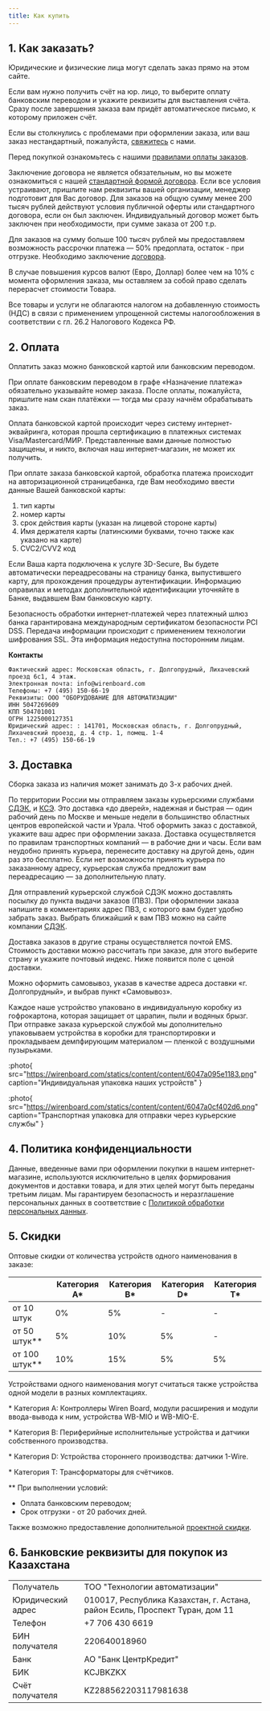 ```yaml
---
title: Как купить
---
```


## 1. Как заказать?

Юридические и физические лица могут сделать заказ прямо на этом сайте.

Если вам нужно получить счёт на юр. лицо, то выберите оплату банковским переводом и укажите реквизиты для выставления счёта.
Сразу после завершения заказа вам придёт автоматическое письмо, к которому приложен счёт.

Если вы столкнулись с проблемами при оформлении заказа, или ваш заказ нестандартный, пожалуйста, [свяжитесь](https://wirenboard.com/ru/pages/contacts/) с нами.

Перед покупкой ознакомьтесь с нашими [правилами оплаты заказов](https://docs.google.com/document/d/1Z8J29VmBZGXS3VruEZuUUIsl-nQQzkoyWf3pvSril54/export?format=pdf).

Заключение договора не является обязательным, но вы можете ознакомиться с нашей [стандартной формой договора](https://wirenboard.com/statics/content/files/6601802e4e1f2.pdf).
Если все условия устраивают, пришлите нам реквизиты вашей организации, менеджер подготовит для Вас договор.
Для заказов на общую сумму менее 200 тысяч рублей действуют условия публичной оферты или стандартного договора, если он был заключен.
Индивидуальный договор может быть заключен при необходимости, при сумме заказа от 200 т.р.

Для заказов на сумму больше 100 тысяч рублей мы предоставляем возможность рассрочки платежа — 50% предоплата, остаток - при отгрузке.
Необходимо заключение [договора](https://docs.google.com/document/d/1vM4KHqtWxCtr2RbCGrGQWMj0Vy9rYhlP9XWGqVMDbho/export?format=pdf).

В случае повышения курсов валют (Евро, Доллар) более чем на 10% с момента оформления заказа, мы оставляем за собой право сделать перерасчет стоимости Товара.

Все товары и услуги не облагаются налогом на добавленную стоимость (НДС) в связи с применением упрощенной системы налогообложения в соответствии с гл. 26.2 Налогового Кодекса РФ.

## 2. Оплата

Оплатить заказ можно банковской картой или банковским переводом.

При оплате банковским переводом в графе «Назначение платежа» обязательно указывайте номер заказа.
После оплаты, пожалуйста, пришлите нам скан платёжки — тогда мы сразу начнём обрабатывать заказ.

Оплата банковской картой происходит через систему интернет-эквайринга, которая прошла сертификацию в платежных системах Visa/Mastercard/МИР.
Представленные вами данные полностью защищены, и никто, включая наш интернет-магазин, не может их получить.

При оплате заказа банковской картой, обработка платежа происходит на авторизационной страницебанка, где Вам необходимо ввести данные Вашей банковской карты:
1. тип карты
2. номер карты
3. срок действия карты (указан на лицевой стороне карты)
4. Имя держателя карты (латинскими буквами, точно также как указано на карте)
5. CVC2/CVV2 код


Если Ваша карта подключена к услуге 3D-Secure, Вы будете автоматически переадресованы на страницу банка, выпустившего карту, для прохождения процедуры аутентификации.
Информацию оправилах и методах дополнительной идентификации уточняйте в Банке, выдавшем Вам банковскую карту.

Безопасность обработки интернет-платежей через платежный шлюз банка гарантирована международным сертификатом безопасности PCI DSS.
Передача информации происходит с применением технологии шифрования SSL. Эта информация недоступна посторонним лицам.

**Контакты**

```
Фактический адрес: Московская область, г. Долгопрудный, Лихачевский проезд 6с1, 4 этаж.
Электронная почта: info@wirenboard.com
Телефоны: +7 (495) 150-66-19
Реквизиты: ООО "ОБОРУДОВАНИЕ ДЛЯ АВТОМАТИЗАЦИИ"
ИНН 5047269609
КПП 504701001 
ОГРН 1225000127351
Юридический адрес: : 141701, Московская область, г. Долгопрудный, Лихачевский проезд, д. 4 стр. 1, помещ. 1-4
Тел.: +7 (495) 150-66-19
```

## 3. Доставка

Сборка заказа из наличия может занимать до 3-х рабочих дней.

По территории России мы отправляем заказы курьерскими службами [СДЭК](http://cdek.ru/), и [КСЭ](http://cse.ru/).
Это доставка «до дверей», надежная и быстрая — один рабочий день по Москве и меньше недели в большинство областных центров европейской части и Урала.
Чтоб оформить заказ с доставкой, укажите ваш адрес при оформлении заказа.
Доставка осуществляется по правилам транспортных компаний — в рабочие дни и часы.
Если вам неудобно принять курьера, перенесите доставку на другой день, один раз это бесплатно.
Если нет возможности принять курьера по заказанному адресу, курьерская служба предложит вам переадресацию — за дополнительную плату.

Для отправлений курьерской службой СДЭК можно доставлять посылку до пункта выдачи заказов (ПВЗ).
При оформлении заказа напишите в комментариях адрес ПВЗ, с которого вам будет удобно забрать заказ.
Выбрать ближайший к вам ПВЗ можно на сайте компании [СДЭК](https://www.cdek.ru/ru/offices).

Доставка заказов в другие страны осуществляется почтой EMS.
Стоимость доставки можно рассчитать при заказе, для этого выберите страну и укажите почтовый индекс.
Ниже появится поле с ценой доставки.

Можно оформить самовывоз, указав в качестве адреса доставки «г. Долгопрудный», и выбрав пункт «Самовывоз».

Каждое наше устройство упаковано в индивидуальную коробку из гофрокартона, которая защищает от царапин, пыли и водяных брызг.
При отправке заказа курьерской службой мы дополнительно упаковываем устройства в коробки для транспортировки и прокладываем демпфирующим материалом — пленкой с воздушными пузырьками.

:photo{
    src="https://wirenboard.com/statics/content/content/6047a095e1183.png"
    caption="Индивидуальная упаковка наших устройств"
}

:photo{
    src="https://wirenboard.com/statics/content/content/6047a0cf402d6.png"
    caption="Транспортная упаковка для отправки через курьерские службы"
}

## 4. Политика конфиденциальности

Данные, введенные вами при оформлении покупки в нашем интернет-магазине, используются исключительно в целях формирования документов и доставки товара, и для этих целей могут быть переданы третьим лицам.
Мы гарантируем безопасность и неразглашение персональных данных в соответствие с [Политикой обработки персональных данных](https://wirenboard.com/ru/pages/personal-data-policy/).

## 5. Скидки

Оптовые скидки от количества устройств одного наименования в заказе:

|                    | Категория A* | Категория B* | Категория D* | Категория T* |
|--------------------|--------------|--------------|--------------|--------------|
| от 10 штук         | 0%           | 5%           | -            | -            |
| от 50 штук**       | 5%           | 10%          | 5%           | -            |
| от 100 штук**      | 10%          | 15%          | 5%           | 5%           |

Устройствами одного наименования могут считаться также устройства одной модели в разных комплектациях.

\* Категория A: Контроллеры Wiren Board, модули расширения и модули ввода-вывода к ним, устройства WB-MIO и WB-MIO-E.

\* Категория B: Периферийные исполнительные устройства и датчики собственного производства.

\* Категория D: Устройства стороннего производства: датчики 1-Wire.

\* Категория T: Трансформаторы для счётчиков.

** При выполнении условий:
- Оплата банковским переводом;
- Срок отгрузки - от 20 рабочих дней.

Также возможно предоставление дополнительной [проектной скидки](https://wirenboard.com/statics/content/files/64bfc987a5596.pdf).

## 6. Банковские реквизиты для покупок из Казахстана

|                  |                                                         |
|----------------------|-----------------------------------------------------------------|
| Получатель           | ТОО "Технологии автоматизации"                                  |
| Юридический адрес     | 010017, Республика Казахстан, г. Астана, район Есиль, Проспект Тұран, дом 11|
| Телефон              | +7 706 430 6619                                                |
| БИН получателя       | 220640018960                                                   |
| Банк                 | АО "Банк ЦентрКредит"                                          |
| БИК                  | KCJBKZKX                                                       |
| Счёт получателя      | KZ288562203117981638                                           |

